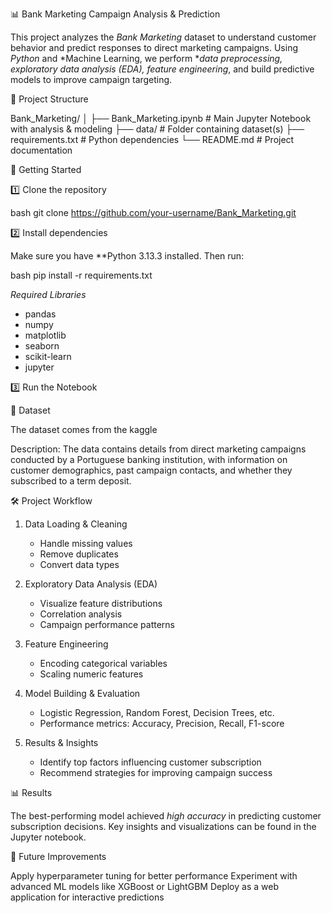 📊 Bank Marketing Campaign Analysis & Prediction

This project analyzes the *Bank Marketing* dataset to understand customer behavior and predict responses to direct marketing campaigns. Using *Python* and *Machine Learning, we perform **data preprocessing, exploratory data analysis (EDA), feature engineering*, and build predictive models to improve campaign targeting.


📂 Project Structure

Bank_Marketing/
│
├── Bank_Marketing.ipynb       # Main Jupyter Notebook with analysis & modeling
├── data/                      # Folder containing dataset(s)
├── requirements.txt           # Python dependencies
└── README.md                  # Project documentation
      
     
🚀 Getting Started

1️⃣ Clone the repository

  bash
  git clone https://github.com/your-username/Bank_Marketing.git


2️⃣ Install dependencies

  Make sure you have **Python 3.13.3 installed. Then run:
  
  bash
  pip install -r requirements.txt


*Required Libraries*

  * pandas
  * numpy
  * matplotlib
  * seaborn
  * scikit-learn
  * jupyter
  
3️⃣ Run the Notebook

📄 Dataset

  The dataset comes from the kaggle
  
  Description:
  The data contains details from direct marketing campaigns conducted by a Portuguese banking institution, with information
  on customer demographics, past campaign contacts, and whether they subscribed to a term deposit.



🛠 Project Workflow

  1. Data Loading & Cleaning
  
     * Handle missing values
     * Remove duplicates
     * Convert data types
  
  2. Exploratory Data Analysis (EDA)
  
     * Visualize feature distributions
     * Correlation analysis
     * Campaign performance patterns
  
  3. Feature Engineering
  
     * Encoding categorical variables
     * Scaling numeric features
  
  4. Model Building & Evaluation
  
     * Logistic Regression, Random Forest, Decision Trees, etc.
     * Performance metrics: Accuracy, Precision, Recall, F1-score
  
  5. Results & Insights
  
     * Identify top factors influencing customer subscription
     * Recommend strategies for improving campaign success
  

📊 Results

  The best-performing model achieved *high accuracy* in predicting customer subscription decisions.
  Key insights and visualizations can be found in the Jupyter notebook.



📌 Future Improvements

   Apply hyperparameter tuning for better performance
   Experiment with advanced ML models like XGBoost or LightGBM
   Deploy as a web application for interactive predictions

   
